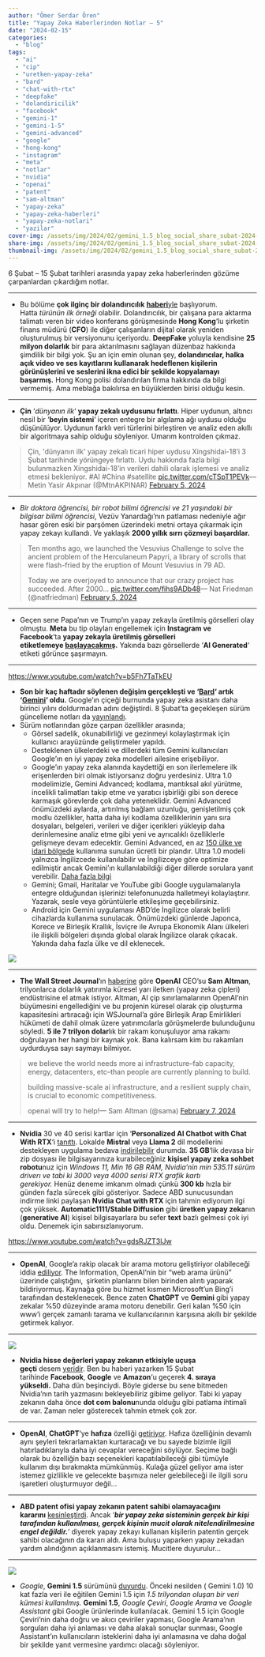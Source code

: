 ```yaml
---
author: "Ömer Serdar Ören"
title: "Yapay Zeka Haberlerinden Notlar – 5"
date: "2024-02-15"
categories: 
  - "blog"
tags: 
  - "ai"
  - "cip"
  - "uretken-yapay-zeka"
  - "bard"
  - "chat-with-rtx"
  - "deepfake"
  - "dolandiricilik"
  - "facebook"
  - "gemini-1"
  - "gemini-1-5"
  - "gemini-advanced"
  - "google"
  - "hong-kong"
  - "instagram"
  - "meta"
  - "notlar"
  - "nvidia"
  - "openai"
  - "patent"
  - "sam-altman"
  - "yapay-zeka"
  - "yapay-zeka-haberleri"
  - "yapay-zeka-notlari"
  - "yazilar"
cover-img: /assets/img/2024/02/gemini_1.5_blog_social_share_subat-2024-1.png
share-img: /assets/img/2024/02/gemini_1.5_blog_social_share_subat-2024-1.png
thumbnail-img: /assets/img/2024/02/gemini_1.5_blog_social_share_subat-2024-1.png
---
```


6 Şubat – 15 Şubat tarihleri arasında yapay zeka haberlerinden gözüme çarpanlardan çıkardığım notlar.

* * *

- Bu bölüme **çok ilginç bir dolandırıcılık** [**haberi**yle](https://arstechnica.com/information-technology/2024/02/deepfake-scammer-walks-off-with-25-million-in-first-of-its-kind-ai-heist/) başlıyorum. Hatta _türünün ilk örneği_ olabilir. Dolandırıcılık, bir çalışana para aktarma talimatı veren bir video konferans görüşmesinde **Hong Kong**‘lu şirketin finans müdürü (**CFO**) ile diğer çalışanların dijital olarak yeniden oluşturulmuş bir versiyonunu içeriyordu. **DeepFake** yoluyla kendisine **25 milyon dolarlık** bir para aktarılmasını sağlayan düzenbaz hakkında şimdilik bir bilgi yok. Şu an için emin olunan şey, **dolandırıcılar, halka açık video ve ses kayıtlarını kullanarak hedeflenen kişilerin görünüşlerini ve seslerini ikna edici bir şekilde kopyalamayı başarmış.** Hong Kong polisi dolandırılan firma hakkında da bilgi vermemiş. Ama meblağa bakılırsa en büyüklerden birisi olduğu kesin.

* * *

- **Çin** ‘_dünyanın ilk_‘ **yapay zekalı uydusunu fırlattı**. Hiper uydunun, altıncı nesil bir ‘**beyin sistemi**‘ içeren entegre bir algılama ağı uydusu olduğu düşünülüyor. Uydunun farklı veri türlerini birleştiren ve analiz eden akıllı bir algoritmaya sahip olduğu söyleniyor. Umarım kontrolden çıkmaz.

> Çin, 'dünyanın ilk' yapay zekalı ticari hiper uydusu Xingshidai-18’i 3 Şubat tarihinde yörüngeye fırlattı. Uydu hakkında fazla bilgi bulunmazken Xingshidai-18’in verileri dahili olarak işlemesi ve analiz etmesi bekleniyor. #AI #China #satellite [pic.twitter.com/cTSpT1PEVk](https://t.co/cTSpT1PEVk)— Metin Yasir Akpınar (@MtnAKPINAR) [February 5, 2024](https://twitter.com/MtnAKPINAR/status/1754509831866605805)

* * *

- _Bir doktora öğrencisi, bir robot bilimi öğrencisi ve 21 yaşındaki bir bilgisar bilimi öğrencisi_, Vezüv Yanardağı’nın patlaması nedeniyle ağır hasar gören eski bir parşömen üzerindeki metni ortaya çıkarmak için yapay zekayı kullandı. Ve yaklaşık **2000 yıllık sırrı çözmeyi başardılar.**

> Ten months ago, we launched the Vesuvius Challenge to solve the ancient problem of the Herculaneum Papyri, a library of scrolls that were flash-fried by the eruption of Mount Vesuvius in 79 AD.  
>   
> Today we are overjoyed to announce that our crazy project has succeeded. After 2000… [pic.twitter.com/fihs9ADb48](https://t.co/fihs9ADb48)— Nat Friedman (@natfriedman) [February 5, 2024](https://twitter.com/natfriedman/status/1754519304471814555)

* * *

- Geçen sene Papa’nın ve Trump’ın yapay zekayla üretilmiş görselleri olay olmuştu. **Meta** bu tip olayları engellemek için **Instagram ve Facebook**‘ta **yapay zekayla üretilmiş görselleri etiketlemeye [başlayacakmış](https://www.npr.org/2024/02/06/1229317971/meta-labeling-ai-generated-images-instagram-facebook-artificial-intelligence).** Yakında bazı görsellerde ‘**AI Generated**‘ etiketi görünce şaşırmayın.

* * *

<https://www.youtube.com/watch?v=b5Fh7TaTkEU>

- **Son bir kaç haftadır söylenen değişim gerçekleşti ve ‘[Bard](https://bard.google.com/)‘ artık ‘[Gemini](https://gemini.google.com/)‘ oldu.** Google’ın çiçeği burnunda yapay zeka asistanı daha birinci yılını doldurmadan adını değiştirdi. 8 Şubat’ta geçekleşen sürüm güncelleme notları da [yayınlandı](https://gemini.google.com/updates).
- Sürüm notlarından göze çarpan özellikler arasında;
    - Görsel sadelik, okunabilirliği ve gezinmeyi kolaylaştırmak için kullanıcı arayüzünde geliştirmeler yapıldı.    
    - Desteklenen ülkelerdeki ve dillerdeki tüm Gemini kullanıcıları Google’ın en iyi yapay zeka modelleri ailesine erişebiliyor.    
    - Google’ın yapay zeka alanında kaydettiği en son ilerlemelere ilk erişenlerden biri olmak istiyorsanız doğru yerdesiniz. Ultra 1.0 modelimizle, Gemini Advanced; kodlama, mantıksal akıl yürütme, incelikli talimatları takip etme ve yaratıcı işbirliği gibi son derece karmaşık görevlerde çok daha yeteneklidir. Gemini Advanced önümüzdeki aylarda, artırılmış bağlam uzunluğu, genişletilmiş çok modlu özellikler, hatta daha iyi kodlama özelliklerinin yanı sıra dosyaları, belgeleri, verileri ve diğer içerikleri yükleyip daha derinlemesine analiz etme gibi yeni ve ayrıcalıklı özelliklerle gelişmeye devam edecektir. Gemini Advanced, en az [150 ülke ve idari bölgede](https://support.google.com/gemini?p=adv_countries) kullanıma sunulan ücretli bir plandır. Ultra 1.0 modeli yalnızca İngilizcede kullanılabilir ve İngilizceye göre optimize edilmiştir ancak Gemini’ın kullanılabildiği diğer dillerde sorulara yanıt verebilir. [Daha fazla bilgi](https://gemini.google.com/advanced/?utm_source=gemini&utm_medium=web&utm_campaign=exp_update)   
    - Gemini; Gmail, Haritalar ve YouTube gibi Google uygulamalarıyla entegre olduğundan işlerinizi telefonunuzda halletmeyi kolaylaştırır. Yazarak, sesle veya görüntülerle etkileşime geçebilirsiniz.   
    - Android için Gemini uygulaması ABD’de İngilizce olarak belirli cihazlarda kullanıma sunulacak. Önümüzdeki günlerde Japonca, Korece ve Birleşik Krallık, İsviçre ile Avrupa Ekonomik Alanı ülkeleri ile ilişkili bölgeleri dışında global olarak İngilizce olarak çıkacak. Yakında daha fazla ülke ve dil eklenecek.

![](/assets/img/2024/02/google-one-gemini-ulta-advanced-yapay-zeka-plan-ekran-resmi-2024-02-08-1.png)

* * *

- **The Wall Street Journal**‘ın [haberine](https://www.wsj.com/tech/ai/sam-altman-seeks-trillions-of-dollars-to-reshape-business-of-chips-and-ai-89ab3db0) göre **OpenAI** CEO’su **Sam Altman**, trilyonlarca dolarlık yatırımla küresel yarı iletken (yapay zeka çipleri) endüstrisine el atmak istiyor. Altman, AI çip sınırlamalarının OpenAI’nin büyümesini engellediğini ve bu projenin küresel olarak çip oluşturma kapasitesini artıracağı için WSJournal’a göre Birleşik Arap Emirlikleri hükümeti de dahil olmak üzere yatırımcılarla görüşmelerde bulunduğunu söyledi. **5 ile 7 trilyon dolar**lık bir rakam konuşuluyor ama rakamı doğrulayan her hangi bir kaynak yok. Bana kalırsam kim bu rakamları uydurduysa sayı saymayı bilmiyor.

> we believe the world needs more ai infrastructure–fab capacity, energy, datacenters, etc–than people are currently planning to build.  
>   
> building massive-scale ai infrastructure, and a resilient supply chain, is crucial to economic competitiveness.  
>   
> openai will try to help!— Sam Altman (@sama) [February 7, 2024](https://twitter.com/sama/status/1755294743565930726)

* * *

- **Nvidia** 30 ve 40 serisi kartlar için ‘**Personalized AI Chatbot with Chat With RTX**‘i [tanıttı](https://blogs.nvidia.com/blog/chat-with-rtx-available-now/). Lokalde **Mistral** veya **Llama 2** dil modellerini destekleyen uygulama bedava [indirilebilir](https://www.nvidia.com/en-us/ai-on-rtx/chat-with-rtx-generative-ai/) durumda. **35 GB**‘lik devasa bir zip dosyası ile bilgisayarınıza kurabileceğiniz **kişisel yapay zeka sohbet robotu**nuz için _Windows 11, Min 16 GB RAM, Nvidia’nin min 535.11 sürüm driverı ve tabi ki 3000 veya 4000 serisi RTX grafik kartı gerekiyor._ Henüz deneme imkanım olmadı çünkü **300 kb** hızla bir günden fazla sürecek gibi gösteriyor. Sadece ABD sunucusundan indirme linki paylaşan **Nvidia Chat with RTX** için tahmin ediyorum ilgi çok yüksek. **Automatic1111/Stable Diffusion** gibi **üretken yapay zeka**nın (**generative AI**) kişisel bilgisayarlara bu sefer **text** bazlı gelmesi çok iyi oldu. Denemek için sabırsızlanıyorum.

<https://www.youtube.com/watch?v=gdsRJZT3IJw>

* * *

- **OpenAI**, Google’a rakip olacak bir arama motoru geliştiriyor olabileceği iddia [ediliyor](https://www.androidauthority.com/openai-search-engine-rival-google-3414999/). The Information, OpenAI’nin bir “web arama ürünü” üzerinde çalıştığını, şirketin planlarını bilen birinden alıntı yaparak bildiriyormuş. Kaynağa göre bu hizmet kısmen Microsoft’un Bing’i tarafından desteklenecek. Bence zaten **ChatGPT** ve **Gemini** gibi yapay zekalar %50 düzeyinde arama motoru denebilir. Geri kalan %50 için www’i gerçek zamanlı tarama ve kullanıcılarının karşısına akıllı bir şekilde getirmek kalıyor.

* * *

![](/assets/img/2024/02/dunyanin-en-buyuk-sirketleri-ekran-resmi-2024-02-15-1024x711-1.png)

- **Nvidia hisse değerleri yapay zekanın etkisiyle uçuşa geçti** desem [yeridir](https://companiesmarketcap.com/). Ben bu haberi yazarken 15 Şubat tarihinde **Facebook**, **Google** ve **Amazon**‘u geçerek **4\. sıraya yükseldi.** Daha dün beşinciydi. Böyle giderse bu sene bitmeden Nvidia’nın tarih yazmasını bekleyebiliriz gibime geliyor. Tabi ki yapay zekanın daha önce **dot com balonu**nunda olduğu gibi patlama ihtimali de var. Zaman neler gösterecek tahmin etmek çok zor.

* * *

- **OpenAI**, **ChatGPT**‘ye **hafıza** özelliği [getiriyor](https://openai.com/blog/memory-and-new-controls-for-chatgpt). Hafıza özelliğinin devamlı aynı şeyleri tekrarlamaktan kurtaracağı ve bu sayede bizimle ilgili hatırladıklarıyla daha iyi cevaplar vereceğini söylüyor. Seçime bağlı olarak bu özelliğin bazı seçenekleri kapatılabileceği gibi tümüyle kullanım dışı bırakmakta mümkünmüş. Kulağa güzel geliyor ama ister istemez gizlilikle ve gelecekte başımıza neler gelebileceği ile ilgili soru işaretleri oluşturmuyor değil…

* * *

- **ABD patent ofisi yapay zekanın patent sahibi olamayacağını kararını** [kesinleştirdi](https://www.theverge.com/2024/2/13/24072241/ai-patent-us-office-guidance). Ancak ‘_**bir yapay zeka sisteminin gerçek bir kişi tarafından kullanılması, gerçek kişinin mucit olarak nitelendirilmesine engel değildir.**_‘ diyerek yapay zekayı kullanan kişilerin patentin gerçek sahibi olacağının da kararı aldı. Ama buluşu yaparken yapay zekadan yardım alındığının açıklanmasını istemiş. Mucitlere duyurulur…

* * *

![](/assets/img/2024/02/gemini_1.5_blog_social_share_subat-2024-1.png)

- _Google_, **Gemini 1.5** sürümünü [duyurdu](https://blog.google/technology/ai/google-gemini-next-generation-model-february-2024/#gemini-15). Önceki nesilden ( Gemini 1.0) 10 kat fazla veri ile eğitilen Gemini 1.5 için _1.5 trilyondan oluşan bir veri kümesi kullanılmış._ **Gemini 1.5**, _Google Çeviri_, _Google Arama_ ve _Google Assistant_ gibi Google ürünlerinde kullanılacak. Gemini 1.5 için Google Çeviri’nin daha doğru ve akıcı çeviriler yapması, Google Arama’nın sorguları daha iyi anlaması ve daha alakalı sonuçlar sunması, Google Assistant’ın kullanıcıların isteklerini daha iyi anlamasına ve daha doğal bir şekilde yanıt vermesine yardımcı olacağı söyleniyor.
